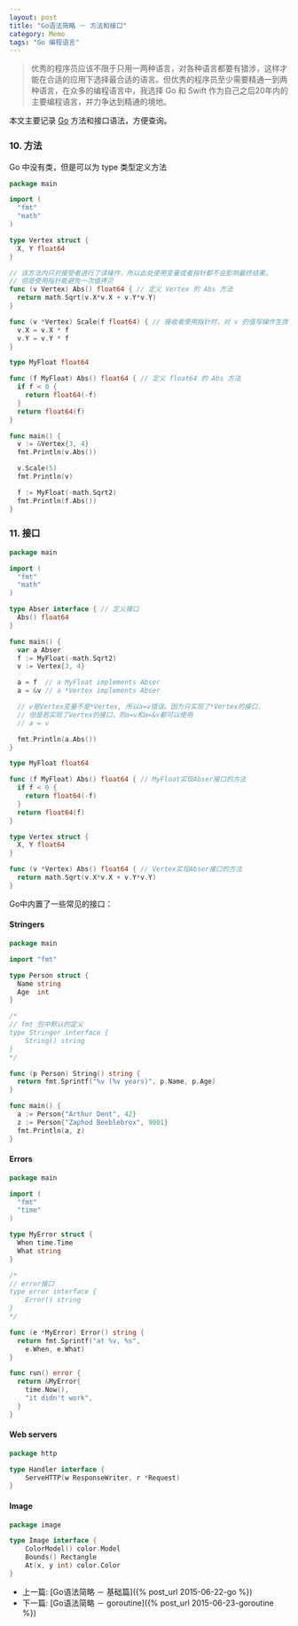 ```yaml
---
layout: post
title: "Go语法简略 － 方法和接口"
category: Memo
tags: "Go 编程语言"
---
```


> 优秀的程序员应该不限于只用一两种语言，对各种语言都要有猎涉，这样才能在合适的应用下选择最合适的语言。但优秀的程序员至少需要精通一到两种语言，在众多的编程语言中，我选择 Go 和 Swift 作为自己之后20年内的主要编程语言，并力争达到精通的境地。

本文主要记录 [Go](https://golang.org/) 方法和接口语法，方便查询。

<!-- more -->

### 10. 方法
Go 中没有类，但是可以为 type 类型定义方法

```go
package main

import (
  "fmt"
  "math"
)

type Vertex struct {
  X, Y float64
}

// 该方法内只对接受者进行了读操作，所以此处使用变量或者指针都不会影响最终结果，
// 但是使用指针能避免一次值拷贝
func (v Vertex) Abs() float64 { // 定义 Vertex 的 Abs 方法
  return math.Sqrt(v.X*v.X + v.Y*v.Y)
}

func (v *Vertex) Scale(f float64) { // 接收者使用指针时，对 v 的值写操作生效
  v.X = v.X * f
  v.Y = v.Y * f
}

type MyFloat float64

func (f MyFloat) Abs() float64 { // 定义 float64 的 Abs 方法
  if f < 0 {
    return float64(-f)
  }
  return float64(f)
}

func main() {
  v := &Vertex{3, 4}
  fmt.Println(v.Abs())

  v.Scale(5)
  fmt.Println(v)

  f := MyFloat(-math.Sqrt2)
  fmt.Println(f.Abs())
}
```

<!-- more -->

### 11. 接口
```go
package main

import (
  "fmt"
  "math"
)

type Abser interface { // 定义接口
  Abs() float64
}

func main() {
  var a Abser
  f := MyFloat(-math.Sqrt2)
  v := Vertex{3, 4}

  a = f  // a MyFloat implements Abser
  a = &v // a *Vertex implements Abser

  // v是Vertex变量不是*Vertex, 所以a=v错误。因为只实现了*Vertex的接口，
  // 但是若实现了Vertex的接口，则a=v和a=&v都可以使用
  // a = v

  fmt.Println(a.Abs())
}

type MyFloat float64

func (f MyFloat) Abs() float64 { // MyFloat实现Abser接口的方法
  if f < 0 {
    return float64(-f)
  }
  return float64(f)
}

type Vertex struct {
  X, Y float64
}

func (v *Vertex) Abs() float64 { // Vertex实现Abser接口的方法
  return math.Sqrt(v.X*v.X + v.Y*v.Y)
}
```

Go中内置了一些常见的接口：

#### Stringers
```go
package main

import "fmt"

type Person struct {
  Name string
  Age  int
}

/*
// fmt 包中默认的定义
type Stringer interface {
    String() string
}
*/

func (p Person) String() string {
  return fmt.Sprintf("%v (%v years)", p.Name, p.Age)
}

func main() {
  a := Person{"Arthur Dent", 42}
  z := Person{"Zaphod Beeblebrox", 9001}
  fmt.Println(a, z)
}
```

#### Errors
```go
package main

import (
  "fmt"
  "time"
)

type MyError struct {
  When time.Time
  What string
}

/*
// error接口
type error interface {
    Error() string
}
*/

func (e *MyError) Error() string {
  return fmt.Sprintf("at %v, %s",
    e.When, e.What)
}

func run() error {
  return &MyError{
    time.Now(),
    "it didn't work",
  }
}
```

#### Web servers
```go
package http

type Handler interface {
    ServeHTTP(w ResponseWriter, r *Request)
}
```

#### Image
```go
package image

type Image interface {
    ColorModel() color.Model
    Bounds() Rectangle
    At(x, y int) color.Color
}
```

* 上一篇: [Go语法简略 － 基础篇]({% post_url 2015-06-22-go %})
* 下一篇: [Go语法简略 － goroutine]({% post_url 2015-06-23-goroutine %})
